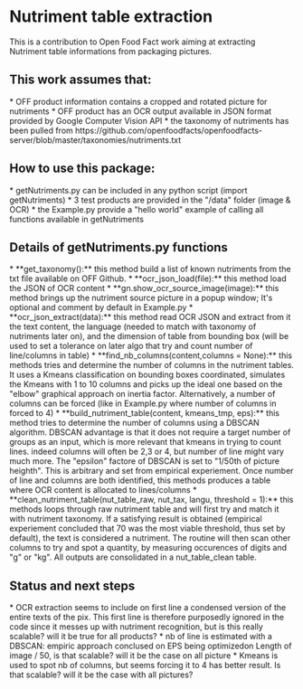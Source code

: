 <h1> Nutriment table extraction </h1>

This is a contribution to Open Food Fact work aiming at extracting Nutriment table informations from packaging pictures.

<h2>This work assumes that:</h2>
* OFF product information contains a cropped and rotated picture for nutriments
* OFF product has an OCR output available in JSON format provided by Google Computer Vision API
* the taxonomy of nutriments has been pulled from https://github.com/openfoodfacts/openfoodfacts-server/blob/master/taxonomies/nutriments.txt

<h2>How to use this package:</h2>
* getNutriments.py can be included in any python script (import getNutriments)
* 3 test products are provided in the "/data" folder (image & OCR)
* the Example.py provide a "hello world" example of calling all functions available in getNutriments

<h2>Details of getNutriments.py functions</h2>
* **get_taxonomy():** this method build a list of known nutriments from the txt file available on OFF Github.
* **ocr_json_load(file):** this method load the JSON of OCR content
* **gn.show_ocr_source_image(image):** this method brings up the nutriment source picture in a popup window; It's optional and comment by default in Example.py
* **ocr_json_extract(data):** this method read OCR JSON and extract from it the text content, the language (needed to match with taxonomy of nutriments later on), and the dimension of table from bounding box (will be used to set a tolerance on later algo that try and count number of line/columns in table)
* **find_nb_columns(content,columns = None):** this methods tries and determine the number of columns in the nutriment tables. It uses a Kmeans classification on bounding boxes coordinated, simulates the Kmeans with 1 to 10 columns and picks up the ideal one based on the "elbow" graphical approach on inertia factor. Alternatively, a number of columns can be forced (like in Example.py where number of columns in forced to 4)
* **build_nutriment_table(content, kmeans_tmp, eps):** this method tries to determine the number of columns using a DBSCAN algorithm. DBSCAN advantage is that it does not require a target number of groups as an input, which is more relevant that kmeans in trying to count lines. indeed columns will often be 2,3 or 4, but number of line might vary much more. The "epsilon" factore of DBSCAN is set to "1/50th of picture heighth". This is arbitrary and set from empirical experiement. Once number of line and columns are both identified, this methods produces a table where OCR content is allocated to lines/columns
* **clean_nutriment_table(nut_table_raw, nut_tax, langu, threshold = 1):** this methods loops through raw nutriment table and will first try and match it with nutriment taxonomy. If a satisfying result is obtained (empirical experiement concluded that 70 was the most viable threshold, thus set by default), the text is considered a nutriment. The routine will then scan other columns to try and spot a quantity, by measuring occurences of digits and "g" or "kg". All outputs are consolidated in a nut_table_clean table.

<h2>Status and next steps</h2>
* OCR extraction seems to include on first line  a condensed version of the entire texts of the pix. This first line is therefore purposedly ignored in the code since it messes up with nutriment recognition, but is this really scalable? will it be true for all products?
* nb of line is estimated with a DBSCAN: empiric approach conclused on EPS being optimizedon Length of image / 50, is that scalable? will it be the case on all picture
* Kmeans is used to spot nb of columns, but seems forcing it to 4 has better result. Is that scalable? will it be the case with all pictures?
